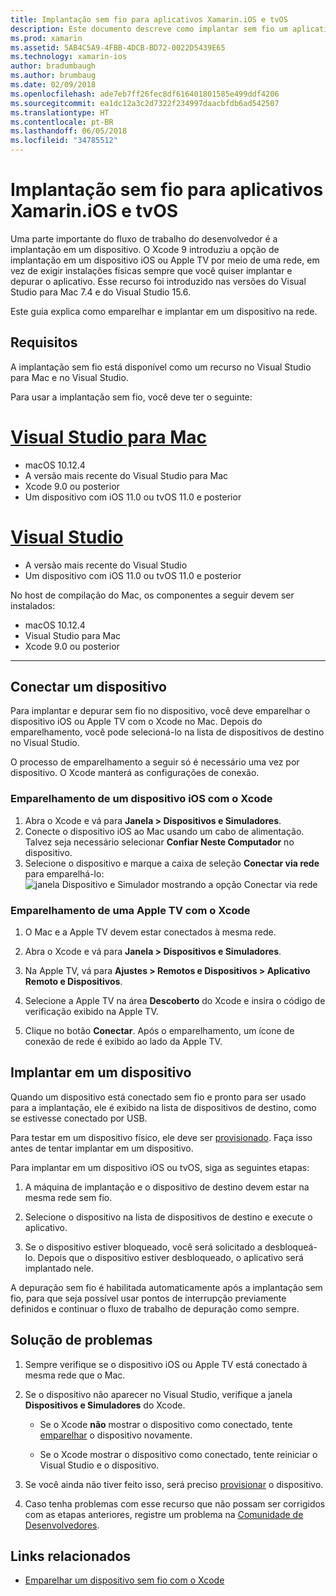 ```yaml
---
title: Implantação sem fio para aplicativos Xamarin.iOS e tvOS
description: Este documento descreve como implantar sem fio um aplicativo Xamarin.iOS em um dispositivo iOS por meio do Visual Studio para Mac ou do Visual Studio 2017.
ms.prod: xamarin
ms.assetid: 5AB4C5A9-4FBB-4DCB-BD72-0022D5439E65
ms.technology: xamarin-ios
author: bradumbaugh
ms.author: brumbaug
ms.date: 02/09/2018
ms.openlocfilehash: ade7eb7ff26fec8df616401801585e499ddf4206
ms.sourcegitcommit: ea1dc12a3c2d7322f234997daacbfdb6ad542507
ms.translationtype: HT
ms.contentlocale: pt-BR
ms.lasthandoff: 06/05/2018
ms.locfileid: "34785512"
---
```

# <a name="wireless-deployment-for-xamarinios-and-tvos-apps"></a>Implantação sem fio para aplicativos Xamarin.iOS e tvOS

Uma parte importante do fluxo de trabalho do desenvolvedor é a implantação em um dispositivo. O Xcode 9 introduziu a opção de implantação em um dispositivo iOS ou Apple TV por meio de uma rede, em vez de exigir instalações físicas sempre que você quiser implantar e depurar o aplicativo. Esse recurso foi introduzido nas versões do Visual Studio para Mac 7.4 e do Visual Studio 15.6.

Este guia explica como emparelhar e implantar em um dispositivo na rede.

## <a name="requirements"></a>Requisitos

A implantação sem fio está disponível como um recurso no Visual Studio para Mac e no Visual Studio.

Para usar a implantação sem fio, você deve ter o seguinte:

# <a name="visual-studio-for-mactabvsmac"></a>[Visual Studio para Mac](#tab/vsmac)

- macOS 10.12.4
- A versão mais recente do Visual Studio para Mac
- Xcode 9.0 ou posterior
- Um dispositivo com iOS 11.0 ou tvOS 11.0 e posterior

# <a name="visual-studiotabvswin"></a>[Visual Studio](#tab/vswin)

- A versão mais recente do Visual Studio
- Um dispositivo com iOS 11.0 ou tvOS 11.0 e posterior

No host de compilação do Mac, os componentes a seguir devem ser instalados:

- macOS 10.12.4
- Visual Studio para Mac
- Xcode 9.0 ou posterior

-----

## <a name="connecting-a-device"></a>Conectar um dispositivo

Para implantar e depurar sem fio no dispositivo, você deve emparelhar o dispositivo iOS ou Apple TV com o Xcode no Mac. Depois do emparelhamento, você pode selecioná-lo na lista de dispositivos de destino no Visual Studio. 

O processo de emparelhamento a seguir só é necessário uma vez por dispositivo. O Xcode manterá as configurações de conexão.

<a name="pair" />

### <a name="pairing-an-ios-device-with-xcode"></a>Emparelhamento de um dispositivo iOS com o Xcode

1. Abra o Xcode e vá para **Janela > Dispositivos e Simuladores**.
2. Conecte o dispositivo iOS ao Mac usando um cabo de alimentação. Talvez seja necessário selecionar **Confiar Neste Computador** no dispositivo.
3. Selecione o dispositivo e marque a caixa de seleção **Conectar via rede** para emparelhá-lo: ![janela Dispositivo e Simulador mostrando a opção Conectar via rede](wireless-deployment-images/image2.png)

### <a name="pairing-an-apple-tv-with-xcode"></a>Emparelhamento de uma Apple TV com o Xcode

1. O Mac e a Apple TV devem estar conectados à mesma rede.

2. Abra o Xcode e vá para **Janela > Dispositivos e Simuladores**.

3. Na Apple TV, vá para **Ajustes > Remotos e Dispositivos > Aplicativo Remoto e Dispositivos**.

4. Selecione a Apple TV na área **Descoberto** do Xcode e insira o código de verificação exibido na Apple TV.

5. Clique no botão **Conectar**. Após o emparelhamento, um ícone de conexão de rede é exibido ao lado da Apple TV.

## <a name="deploy-to-a-device"></a>Implantar em um dispositivo

Quando um dispositivo está conectado sem fio e pronto para ser usado para a implantação, ele é exibido na lista de dispositivos de destino, como se estivesse conectado por USB.

Para testar em um dispositivo físico, ele deve ser [provisionado](~/ios/get-started/installation/device-provisioning/index.md). Faça isso antes de tentar implantar em um dispositivo. 

Para implantar em um dispositivo iOS ou tvOS, siga as seguintes etapas:

1. A máquina de implantação e o dispositivo de destino devem estar na mesma rede sem fio. 

2. Selecione o dispositivo na lista de dispositivos de destino e execute o aplicativo.

2. Se o dispositivo estiver bloqueado, você será solicitado a desbloqueá-lo. Depois que o dispositivo estiver desbloqueado, o aplicativo será implantado nele.

A depuração sem fio é habilitada automaticamente após a implantação sem fio, para que seja possível usar pontos de interrupção previamente definidos e continuar o fluxo de trabalho de depuração como sempre.

## <a name="troubleshooting"></a>Solução de problemas

1. Sempre verifique se o dispositivo iOS ou Apple TV está conectado à mesma rede que o Mac.

2. Se o dispositivo não aparecer no Visual Studio, verifique a janela **Dispositivos e Simuladores** do Xcode. 

    * Se o Xcode **não** mostrar o dispositivo como conectado, tente [emparelhar](#pair) o dispositivo novamente.

    * Se o Xcode mostrar o dispositivo como conectado, tente reiniciar o Visual Studio e o dispositivo.

3. Se você ainda não tiver feito isso, será preciso [provisionar](~/ios/get-started/installation/device-provisioning/index.md) o dispositivo.

4. Caso tenha problemas com esse recurso que não possam ser corrigidos com as etapas anteriores, registre um problema na [Comunidade de Desenvolvedores](https://developercommunity.visualstudio.com/spaces/41/index.html).

## <a name="related-links"></a>Links relacionados

- [Emparelhar um dispositivo sem fio com o Xcode](https://help.apple.com/xcode/mac/9.0/index.html?localePath=en.lproj#/devbc48d1bad)
